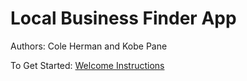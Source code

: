 # Local Business Finder App

Authors: Cole Herman and Kobe Pane

To Get Started: [Welcome Instructions](https://github.com/kobepane/BusinessFinderApp/blob/main/app/README.md)
